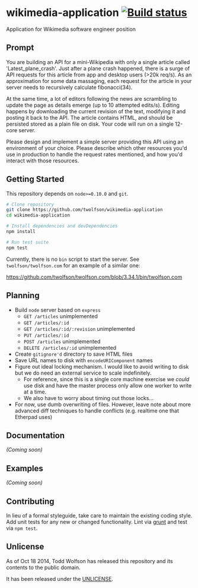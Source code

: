 # wikimedia-application [![Build status](https://travis-ci.org/twolfson/wikimedia-application.png?branch=master)](https://travis-ci.org/twolfson/wikimedia-application)

Application for Wikimedia software engineer position

## Prompt
You are building an API for a mini-Wikipedia with only a single article called 'Latest_plane_crash'. Just after a plane crash happened, there is a surge of API requests for this article from app and desktop users (>20k req/s). As an approximation for some data massaging, each request for the article in your server needs to recursively calculate fibonacci(34).

At the same time, a lot of editors following the news are scrambling to update the page as details emerge (up to 10 attempted edits/s). Editing happens by downloading the current revision of the text, modifying it and posting it back to the API. The article contains HTML, and should be persisted stored as a plain file on disk. Your code will run on a single 12-core server.

Please design and implement a simple server providing this API using an environment of your choice. Please describe which other resources you'd use in production to handle the request rates mentioned, and how you'd interact with those resources.

## Getting Started
This repository depends on `node>=0.10.0` and `git`.

```bash
# Clone repository
git clone https://github.com/twolfson/wikimedia-application
cd wikimedia-application

# Install dependencies and devDependencies
npm install

# Run test suite
npm test
```

Currently, there is no `bin` script to start the server. See `twolfson/twolfson.com` for an example of a similar one:

https://github.com/twolfson/twolfson.com/blob/3.34.1/bin/twolfson.com

## Planning
- Build `node` server based on `express`
  - `GET /articles` unimplemented
  - `GET /articles/:id`
  - `GET /articles/:id/:revision` unimplemented
  - `PUT /articles/:id`
  - `POST /articles` unimplemented
  - `DELETE /articles/:id` unimplemented
- Create `gitignore'd` directory to save HTML files
- Save URL names to disk with `encodeURIComponent` names
- Figure out ideal locking mechanism. I would like to avoid writing to disk but we do need an external service to scale indefinitely.
  - For reference, since this is a single core machine exercise we *could* use disk and have the master process only allow one worker to write at a time.
  - We also have to worry about timing out those locks...
- For now, use dumb overwriting of files. However, leave note about more advanced diff techniques to handle conflicts (e.g. realtime one that Etherpad uses)

## Documentation
_(Coming soon)_

## Examples
_(Coming soon)_

## Contributing
In lieu of a formal styleguide, take care to maintain the existing coding style. Add unit tests for any new or changed functionality. Lint via [grunt](https://github.com/gruntjs/grunt) and test via `npm test`.

## Unlicense
As of Oct 18 2014, Todd Wolfson has released this repository and its contents to the public domain.

It has been released under the [UNLICENSE][].

[UNLICENSE]: UNLICENSE
